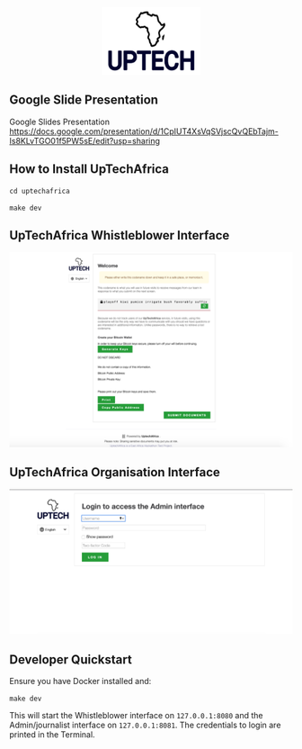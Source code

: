 <p align="center">
  <img src="/securedrop/static/i/logo.png" width="175" height="120">
</p>

## Google Slide Presentation

Google Slides Presentation    https://docs.google.com/presentation/d/1CpIUT4XsVqSVjscQvQEbTajm-Is8KLvTGO01f5PW5sE/edit?usp=sharing

## How to Install UpTechAfrica
```
cd uptechafrica
```
```
make dev
```
## UpTechAfrica Whistleblower Interface

![Alt text](whistleblower.png?raw=true "Whistleblower")


## UpTechAfrica Organisation Interface
![Alt text](organisation.png?raw=true "Organisation")

## Developer Quickstart

Ensure you have Docker installed and:

```
make dev
```

This will start the Whistleblower interface on `127.0.0.1:8080` and the Admin/journalist interface on `127.0.0.1:8081`. The credentials to login are printed in the Terminal.


